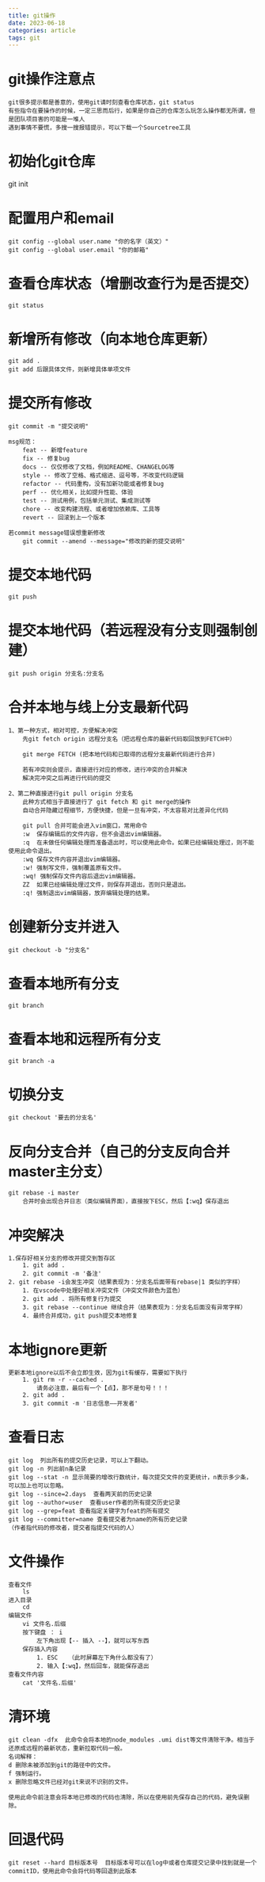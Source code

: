 ```yaml
---
title: git操作
date: 2023-06-18
categories: article
tags: git
---
```

# git操作注意点
    git很多提示都是善意的，使用git请时刻查看仓库状态，git status
    有些指令在要操作的时候，一定三思而后行，如果是你自己的仓库怎么玩怎么操作都无所谓，但是团队项目害的可能是一堆人
    遇到事情不要慌，多搜一搜报错提示，可以下载一个Sourcetree工具

# 初始化git仓库
   git init

# 配置用户和email
	git config --global user.name "你的名字（英文）"
	git config --global user.email "你的邮箱"

# 查看仓库状态（增删改查行为是否提交）
	git status

# 新增所有修改（向本地仓库更新）
	git add .
	git add 后跟具体文件，则新增具体单项文件

# 提交所有修改
	git commit -m "提交说明"

	msg规范：
	    feat -- 新增feature
	    fix -- 修复bug
	    docs -- 仅仅修改了文档，例如README、CHANGELOG等
	    style -- 修改了空格、格式缩进、逗号等，不改变代码逻辑
	    refactor -- 代码重构，没有加新功能或者修复bug
	    perf -- 优化相关，比如提升性能、体验
	    test -- 测试用例，包括单元测试、集成测试等
	    chore -- 改变构建流程、或者增加依赖库、工具等
	    revert -- 回滚到上一个版本

	若commit message错误想重新修改
		git commit --amend --message="修改的新的提交说明"
	
# 提交本地代码
	git push

#   提交本地代码（若远程没有分支则强制创建）
	git push origin 分支名:分支名

#  合并本地与线上分支最新代码
	1、第一种方式，相对可控，方便解决冲突
		先git fetch origin 远程分支名（把远程仓库的最新代码取回放到FETCH中）

		git merge FETCH (把本地代码和已取得的远程分支最新代码进行合并)

		若有冲突则会提示，直接进行对应的修改，进行冲突的合并解决
		解决完冲突之后再进行代码的提交

	2、第二种直接进行git pull origin 分支名
		此种方式相当于直接进行了 git fetch 和 git merge的操作
		自动合并隐藏过程细节，方便快捷，但是一旦有冲突，不太容易对比差异化代码

		git pull 合并可能会进入vim窗口，常用命令
		:w 	保存编辑后的文件内容，但不会退出vim编辑器。
		:q	在未做任何编辑处理而准备退出时，可以使用此命令。如果已经编辑处理过，则不能使用此命令退出。
		:wq 保存文件内容并退出vim编辑器。
		:w!	强制写文件，强制覆盖原有文件。
		:wq! 强制保存文件内容后退出vim编辑器。
		ZZ	如果已经编辑处理过文件，则保存并退出，否则只是退出。
		:q!	强制退出vim编辑器，放弃编辑处理的结果。
  
# 创建新分支并进入
    git checkout -b "分支名"

# 查看本地所有分支
	git branch

# 查看本地和远程所有分支
    git branch -a

# 切换分支
	git checkout '要去的分支名'

# 反向分支合并（自己的分支反向合并master主分支）
	git rebase -i master
		合并时会出现合并日志（类似编辑界面），直接按下ESC，然后【:wq】保存退出

# 冲突解决
	1.保存好相关分支的修改并提交到暂存区
		1. git add .
		2. git commit -m '备注'
	2. git rebase -i会发生冲突（结果表现为：分支名后面带有rebase|1 类似的字样）
		1. 在vscode中处理好相关冲突文件（冲突文件颜色为蓝色）
		2. git add . 将所有修复行为提交
		3. git rebase --continue 继续合并（结果表现为：分支名后面没有异常字样）
		4. 最终合并成功，git push提交本地修复

# 本地ignore更新
	更新本地ignore以后不会立即生效，因为git有缓存，需要如下执行
		1. git rm -r --cached .
			请务必注意，最后有一个【点】，那不是句号！！！
		2. git add .
		3. git commit -m '日志信息——开发者'


# 查看日志
	git log  列出所有的提交历史记录，可以上下翻动。
	git log -n 列出前n条记录
	git log --stat -n 显示简要的增改行数统计，每次提交文件的变更统计，n表示多少条，可以加上也可以忽略。
	git log --since=2.days  查看两天前的历史记录
	git log --author=user  查看user作者的所有提交历史记录
	git log --grep=feat	查看指定关键字为feat的所有提交
	git log --committer=name 查看提交者为name的所有历史记录
	（作者指代码的修改者，提交者指提交代码的人）

# 文件操作
	查看文件
		ls
	进入目录
		cd
	编辑文件
		vi 文件名.后缀
		按下键盘 ： i
			左下角出现【-- 插入 --】，就可以写东西
		保存插入内容
			1. ESC   （此时屏幕左下角什么都没有了）
			2. 输入【:wq】，然后回车，就能保存退出
	查看文件内容
		cat '文件名.后缀'

# 清环境
	git clean -dfx  此命令会将本地的node_modules .umi dist等文件清除干净。相当于还原成远程的最新状态，重新拉取代码一般。
	名词解释：
	d 删除未被添加到git的路径中的文件。
	f 强制运行。
	x 删除忽略文件已经对git来说不识别的文件。

	使用此命令前注意会将本地已修改的代码也清除，所以在使用前先保存自己的代码，避免误删除。

# 回退代码
	git reset --hard 目标版本号  目标版本号可以在log中或者仓库提交记录中找到就是一个commitID，使用此命令会将代码等回退到此版本
	



    